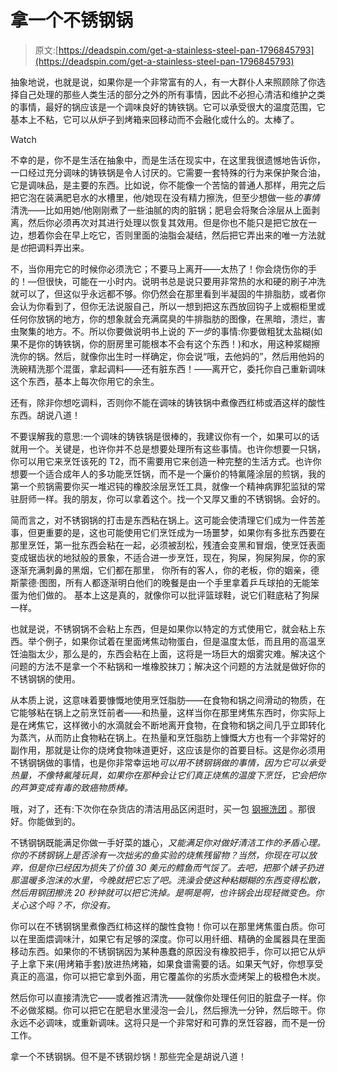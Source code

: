# 拿一个不锈钢锅

> 原文:[https://deadspin.com/get-a-stainless-steel-pan-1796845793](https://deadspin.com/get-a-stainless-steel-pan-1796845793)

抽象地说，也就是说，如果你是一个非常富有的人，有一大群仆人来照顾除了你选择自己处理的那些人类生活的部分之外的所有事情，因此不必担心清洁和维护之类的事情，最好的锅应该是一个调味良好的铸铁锅。它可以承受很大的温度范围，它基本上不粘，它可以从炉子到烤箱来回移动而不会融化或什么的。太棒了。

Watch

不幸的是，你不是生活在抽象中，而是生活在现实中，在这里我很遗憾地告诉你，一口经过充分调味的铸铁锅是令人讨厌的。它需要一套特殊的行为来保护聚合油，它是调味品，是主要的东西。比如说，你不能像一个苦恼的普通人那样，用完之后把它泡在装满肥皂水的水槽里，他/她现在没有精力擦洗，但至少想做一些*的事情*清洗——比如用她/他刚刚煮了一些油腻的肉的脏锅；肥皂会将聚合涂层从上面剥离，然后你必须再次对其进行处理以恢复其效用。但是你也不能只是把它放在一边，想着你会在早上吃它，否则里面的油脂会凝结，然后把它弄出来的唯一方法就是*也*把调料弄出来。

不，当你用完它的时候你必须洗它；不要马上离开——太热了！你会烧伤你的手的！—但很快，可能在一小时内。说明书总是说只要用非常热的水和硬的刷子冲洗就可以了，但这似乎永远都不够。你仍然会在那里看到半凝固的牛排脂肪，或者你会认为你看到了，但你无法说服自己，所以一想到把这东西放回钩子上或橱柜里或任何你放锅的地方，你的想象就会充满腐臭的牛排脂肪的图像，在黑暗，溃烂，害虫聚集的地方。不。所以你要做说明书上说的*下一步*的事情:你要做粗犹太盐糊(如果不是你的铸铁锅，你的厨房里可能根本不会有这个东西！)和水，用这种浆糊擦洗你的锅。然后，就像你出生时一样确定，你会说“哦，去他妈的”，然后用他妈的洗碗精洗那个混蛋，拿起调料——还有脏东西！——离开它，委托你自己重新调味这个东西，基本上每次你用它的余生。

还有，除非你想吃调料，否则你不能在调味的铸铁锅中煮像西红柿或酒这样的酸性东西。胡说八道！

不要误解我的意思:一个调味的铸铁锅是很棒的，我建议你有一个，如果可以的话就用一个。关键是，也许你并不总是想要处理所有这些事情。也许你想要一只锅，你可以用它来烹饪该死的 T2，而不需要用它来创造一种完整的生活方式。也许你想要一个适合成年人的多功能烹饪锅，而不是一个廉价的特氟隆涂层的煎锅，我的第一个煎锅需要你买一堆迟钝的橡胶涂层烹饪工具，就像一个精神病罪犯监狱的常驻厨师一样。我的朋友，你可以拿着这个。找一个又厚又重的不锈钢锅。会好的。

简而言之，对不锈钢锅的打击是东西粘在锅上。这可能会使清理它们成为一件苦差事，但更重要的是，这也可能使用它们烹饪成为一场噩梦，如果你有多批东西要在那里烹饪，第一批东西会粘在一起，必须被刮松，残渣会变黑和冒烟，使烹饪表面变成锯齿状的地狱般的景象，不适合进一步烹饪，现在，狗屎，狗屎狗屎，你的家逐渐充满刺鼻的黑烟，它们都在那里， 你所有的客人，你的老板，你的姻亲，德斯蒙德·图图，所有人都逐渐明白他们的晚餐是由一个手里拿着乒乓球拍的无能笨蛋为他们做的。 基本上这是真的，就像你可以批评篮球鞋，说它们鞋底粘了狗屎一样。

也就是说，不锈钢锅不会粘上东西，但是如果你以特定的方式使用它，就会粘上东西。举个例子，如果你试着在里面烤焦动物蛋白，但是温度太低，而且用的高温烹饪油脂太少，那么是的，东西会粘在上面，这将是一场巨大的烟雾灾难。解决这个问题的方法不是拿一个不粘锅和一堆橡胶抹刀；解决这个问题的方法就是做好你的不锈钢锅的使用。

从本质上说，这意味着要慷慨地使用烹饪脂肪——在食物和锅之间滑动的物质，在它能够粘在锅上之前烹饪前者——和热量，这样当你在那里烤焦东西时，你实际上是在烤焦它，这样微小的水滴就会不断地离开食物，在食物和锅之间几乎立即转化为蒸汽，从而防止食物粘在锅上。在热量和烹饪脂肪上慷慨大方也有一个非常好的副作用，那就是让你的烧烤食物味道更好，这应该是你的首要目标。这是你必须用不锈钢锅做的事情，也是你非常幸运地*可以用不锈钢锅做的事情，因为它可以承受热量，不像特氟隆玩具，如果你在那种会让它们真正烧焦的温度下烹饪，它会把你的芦笋变成有毒的致癌物质棒。*

哦，对了，还有:下次你在杂货店的清洁用品区闲逛时，买一包 [钢擦洗团](https://pimg.tradeindia.com/02347833/b/1/Stainless-Steel-Scrubber-Max-Clean-.jpg) 。那很好。你能做到的。

不锈钢锅既能满足你做一手好菜的雄心，*又能满足你对做好清洁工作的矛盾心理。你的不锈钢锅上是否涂有一次拙劣的鱼实验的烧焦残留物？当然，你现在可以放弃，但是你已经因为损失了价值 30 美元的鳕鱼而气馁了。去吧，把那个婊子扔进那温暖多泡沫的水里，今晚就把它忘了吧。洗澡会使这种粘糊糊的东西变得松散，然后用钢团擦洗 20 秒钟就可以把它洗掉。是啊是啊，也许锅会出现轻微变色。你关心这个吗？不，你没有。*

你可以在不锈钢锅里煮像西红柿这样的酸性食物！你可以在那里烤焦蛋白质。你可以在里面煨调味汁，如果它有足够的深度。你可以用纤细、精确的金属器具在里面移动东西。如果你的不锈钢锅因为某种愚蠢的原因没有橡胶把手，你可以把它从炉子上拿下来(用烤箱手套)放进热烤箱，如果食谱需要的话。如果天气好，你想享受真正的高温，你可以把它拿到外面，用它覆盖你的劣质水壶烤架上的极橙色木炭。

然后你可以直接清洗它——或者推迟清洗——就像你处理任何旧的脏盘子一样。你不必做浆糊。你可以把它在肥皂水里浸泡一会儿，然后擦洗一分钟，然后晾干。你永远不必调味，或重新调味。这将只是一个非常好和可靠的烹饪容器，而不是一份工作。

拿一个不锈钢锅。但不是不锈钢炒锅！那些完全是胡说八道！